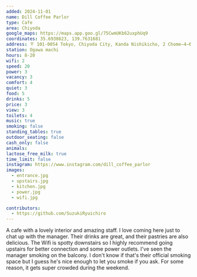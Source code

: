 ```yaml
---
added: 2024-11-01
name: Dill Coffee Parlor
type: Cafe
area: Chiyoda
google_maps: https://maps.app.goo.gl/75CwmUKb62uxphUq9
coordinates: 35.6938623, 139.7631681
address: 〒 101-0054 Tokyo, Chiyoda City, Kanda Nishikicho, 2 Chome−4−6 ワダビル
station: Ogawa machi
hours: 8-20
wifi: 2
speed: 20
power: 3
vacancy: 3
comfort: 4
quiet: 3
food: 5
drinks: 5
price: 3
view: 3
toilets: 4
music: true
smoking: false
standing_tables: true
outdoor_seating: false
cash_only: false
animals:
lactose_free_milk: true
time_limit: false
instagram: https://www.instagram.com/dill_coffee_parlor
images:
  - entrance.jpg
  - upstairs.jpg
  - kitchen.jpg
  - power.jpg
  - wifi.jpg

contributors:
  - https://github.com/SuzukiRyuichiro
---
```


A cafe with a lovely interior and amazing staff. I love coming here just to chat up with the manager. Their drinks are great, and their pastries are also delicious. The Wifi is spotty downstairs so I highly recommend going upstairs for better connection and some power outlets. I've seen the manager smoking on the balcony. I don't know if that's their official smoking space but I guess he's nice enough to let you smoke if you ask. For some reason, it gets super crowded during the weekend.
